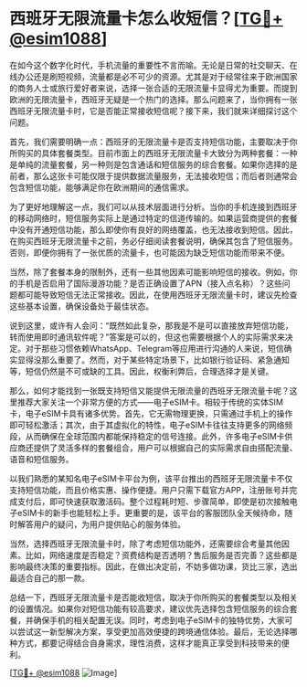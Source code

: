 # 西班牙无限流量卡怎么收短信？[[TG💪+ @esim1088](https://t.me/s/esim1088)]

在如今这个数字化时代，手机流量的重要性不言而喻。无论是日常的社交聊天、在线办公还是刷短视频，流量都是必不可少的资源。尤其是对于经常往来于欧洲国家的商务人士或旅行爱好者来说，选择一张合适的无限流量卡显得尤为重要。而提到欧洲的无限流量卡，西班牙无疑是一个热门的选择。那么问题来了，当你拥有一张西班牙无限流量卡时，它是否能正常接收短信呢？接下来，我们就来详细探讨这个问题。

首先，我们需要明确一点：西班牙的无限流量卡是否支持短信功能，主要取决于你所购买的具体套餐类型。目前市面上的西班牙无限流量卡大致分为两种套餐：一种是单纯的流量套餐，另一种则是包含通话和短信服务的综合套餐。如果你选择的是前者，那么这张卡可能仅限于提供数据流量服务，无法接收短信；而后者则通常会包含短信功能，能够满足你在欧洲期间的通信需求。

为了更好地理解这一点，我们可以从技术层面进行分析。当你的手机连接到西班牙的移动网络时，短信服务实际上是通过特定的信道传输的。如果运营商提供的套餐中没有开通短信功能，那么即使你有良好的网络覆盖，也无法接收到短信。因此，在购买西班牙无限流量卡之前，务必仔细阅读套餐说明，确保其包含了短信服务。否则，即便你拥有了一张优质的流量卡，也可能因为缺乏短信功能而带来不便。

当然，除了套餐本身的限制外，还有一些其他因素可能影响短信的接收。例如，你的手机是否启用了国际漫游功能？是否正确设置了APN（接入点名称）？这些问题都可能导致短信无法正常接收。因此，在使用西班牙无限流量卡时，建议先检查这些基本设置，确保设备处于最佳状态。

说到这里，或许有人会问：“既然如此复杂，那我是不是可以直接放弃短信功能，转而使用即时通讯软件呢？”答案是可以的，但这也需要根据个人的实际需求来决定。对于那些习惯依赖WhatsApp、Telegram等应用进行沟通的人来说，短信确实显得没那么重要了。然而，对于某些特定场景下，比如银行验证码、紧急通知等，短信仍然是不可或缺的工具。因此，权衡利弊后，合理选择才是关键。

那么，如何才能找到一张既支持短信又能提供无限流量的西班牙无限流量卡呢？这里推荐大家关注一个非常方便的方式——电子eSIM卡。相较于传统的实体SIM卡，电子eSIM卡具有诸多优势。首先，它无需物理更换，只需通过手机上的操作即可轻松激活；其次，由于其虚拟化的特性，电子eSIM卡往往支持更多的网络频段，从而确保在全球范围内都能保持稳定的信号连接。此外，许多电子eSIM卡供应商还提供了灵活多样的套餐组合，用户可以根据自己的实际需求自由搭配流量、语音和短信服务。

以我们熟悉的某知名电子eSIM卡平台为例，该平台推出的西班牙无限流量卡不仅支持短信功能，而且价格实惠、操作便捷。用户只需下载官方APP，注册账号并完成支付后，即可快速获取激活码。整个过程耗时短、步骤简单，即使是初次接触电子eSIM卡的新手也能轻松上手。更重要的是，该平台的客服团队全天候待命，随时解答用户的疑问，为用户提供贴心的服务体验。

当然，选择西班牙无限流量卡时，除了考虑短信功能外，还需要综合考量其他因素。比如，网络速度是否稳定？资费结构是否透明？售后服务是否完善？这些都是影响最终决策的重要指标。因此，在做出决定前，不妨多做功课，货比三家，选出最适合自己的那一款。

总结一下，西班牙无限流量卡是否能收短信，取决于你所购买的套餐类型以及相关的设置情况。如果你对短信功能有较高要求，建议优先选择包含短信服务的综合套餐，并确保手机的相关配置无误。同时，考虑到电子eSIM卡的独特优势，大家可以尝试这一新型解决方案，享受更加高效便捷的跨境通信体验。最后，无论选择哪种方式，都要记得结合自身需求，理性消费，这样才能真正享受到科技带来的便利。

[[TG💪+ @esim1088](https://t.me/s/esim1088) ![Image](https://i.postimg.cc/4NQfJmqS/Snipaste-2025-05-13-00-14-12.png)]